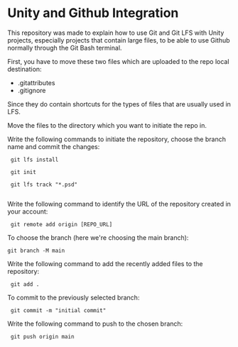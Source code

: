 # Unity and Github Integration

This repository was made to explain how to use Git and Git LFS with Unity projects, especially projects that contain large files, to be able to use Github normally through the Git Bash terminal.

First, you have to move these two files which are uploaded to the repo local destination:
- .gitattributes
- .gitignore

Since they do contain shortcuts for the types of files that are usually used in LFS.

Move the files to the directory which you want to initiate the repo in.

Write the following commands to initiate the repository, choose the branch name and commit the changes:

```
 git lfs install
 
 git init

 git lfs track "*.psd"
 
```
 Write the following command to identify the URL of the repository created in your account:
```
 git remote add origin [REPO_URL]
 ```
 To choose the branch (here we're choosing the main branch):
 ```
 git branch -M main
```

Write the following command to add the recently added files to the repository:
```
 git add .
 ```
 To commit to the previously selected branch:
 ```
  git commit -m "initial commit"
```
 
Write the following command to push to the chosen branch:
```
 git push origin main
 ```
 




